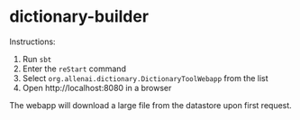dictionary-builder
==================

Instructions:

1. Run `sbt`
2. Enter the `reStart` command
3. Select `org.allenai.dictionary.DictionaryToolWebapp` from the list
4. Open http://localhost:8080 in a browser

The webapp will download a large file from the datastore upon first request.
